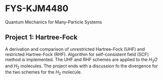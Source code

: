# FYS-KJM4480
Quantum Mechanics for Many-Particle Systems

## Project 1: Hartree-Fock
A derivation and comparison of unrestricted Hartree-Fock (UHF) and restricted Hartree-Fock (RHF). Algorithm for self-consistent field (SCF) method is implemented. The UHF and RHF schemes are applied to the $H_2O$ and $H_2$ molecules. The project ends with a discussion fo the divergence for the two schemes for the $H_2$ molecule.
